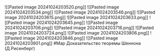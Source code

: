 ![[Pasted image 20241024203520.png]]
![[Pasted image 20241024203534.png]]
![[Pasted image 20241024203546.png]]
![[Pasted image 20241024203615.png]]
![[Pasted image 20241024203633.png]]
![[Pasted image 20241024203645.png]]
![[Pasted image 20241024203706.png]]
![[Pasted image 20241024203716.png]]
![[Pasted image 20241024203724.png]]
![[Pasted image 20241024203806.png]]
![[Pasted image 20241024203846.png]]
![[Pasted image 20241024203901.png]]
#Map Доказательство теоремы Шеннона (Д.Рисенберг)

